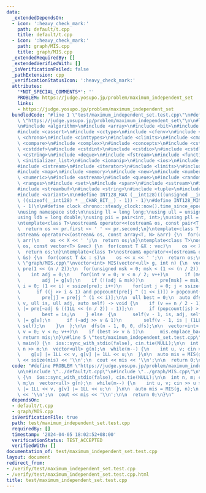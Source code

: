 ```yaml
---
data:
  _extendedDependsOn:
  - icon: ':heavy_check_mark:'
    path: default/t.cpp
    title: default/t.cpp
  - icon: ':heavy_check_mark:'
    path: graph/MIS.cpp
    title: graph/MIS.cpp
  _extendedRequiredBy: []
  _extendedVerifiedWith: []
  _isVerificationFailed: false
  _pathExtension: cpp
  _verificationStatusIcon: ':heavy_check_mark:'
  attributes:
    '*NOT_SPECIAL_COMMENTS*': ''
    PROBLEM: https://judge.yosupo.jp/problem/maximum_independent_set
    links:
    - https://judge.yosupo.jp/problem/maximum_independent_set
  bundledCode: "#line 1 \"test/maximum_independent_set.test.cpp\"\n#define PROBLEM\
    \ \"https://judge.yosupo.jp/problem/maximum_independent_set\"\n\n#line 1 \"default/t.cpp\"\
    \n#include <algorithm>\n#include <array>\n#include <bit>\n#include <bitset>\n\
    #include <cassert>\n#include <cctype>\n#include <cfenv>\n#include <cfloat>\n#include\
    \ <chrono>\n#include <cinttypes>\n#include <climits>\n#include <cmath>\n#include\
    \ <compare>\n#include <complex>\n#include <concepts>\n#include <cstdarg>\n#include\
    \ <cstddef>\n#include <cstdint>\n#include <cstdio>\n#include <cstdlib>\n#include\
    \ <cstring>\n#include <deque>\n#include <fstream>\n#include <functional>\n#include\
    \ <initializer_list>\n#include <iomanip>\n#include <ios>\n#include <iostream>\n\
    #include <istream>\n#include <iterator>\n#include <limits>\n#include <list>\n\
    #include <map>\n#include <memory>\n#include <new>\n#include <numbers>\n#include\
    \ <numeric>\n#include <ostream>\n#include <queue>\n#include <random>\n#include\
    \ <ranges>\n#include <set>\n#include <span>\n#include <sstream>\n#include <stack>\n\
    #include <streambuf>\n#include <string>\n#include <tuple>\n#include <type_traits>\n\
    #include <variant>\n\n#define INT128_MAX (__int128)(((unsigned __int128) 1 <<\
    \ ((sizeof(__int128) * __CHAR_BIT__) - 1)) - 1)\n#define INT128_MIN (-INT128_MAX\
    \ - 1)\n\n#define clock chrono::steady_clock::now().time_since_epoch().count()\n\
    \nusing namespace std;\n\nusing ll = long long;\nusing ull = unsigned long long;\n\
    using ldb = long double;\nusing pii = pair<int, int>;\nusing pll = pair<ll, ll>;\n\
    \ntemplate<class T>\nostream& operator<<(ostream& os, const pair<T, T> pr) {\n\
    \  return os << pr.first << ' ' << pr.second;\n}\ntemplate<class T, size_t N>\n\
    ostream& operator<<(ostream& os, const array<T, N> &arr) {\n  for(const T &X :\
    \ arr)\n    os << X << ' ';\n  return os;\n}\ntemplate<class T>\nostream& operator<<(ostream&\
    \ os, const vector<T> &vec) {\n  for(const T &X : vec)\n    os << X << ' ';\n\
    \  return os;\n}\ntemplate<class T>\nostream& operator<<(ostream& os, const set<T>\
    \ &s) {\n  for(const T &x : s)\n    os << x << ' ';\n  return os;\n}\n#line 1\
    \ \"graph/MIS.cpp\"\nvector<int> MIS(vector<ull> g, int n) {\n  vector<unsigned>\
    \ pre(1 << (n / 2));\n  for(unsigned msk = 0; msk < (1 << (n / 2)); msk++) {\n\
    \    int adj = 0;\n    for(int v = 0; v < n / 2; v++)\n      if (msk >> v & 1)\n\
    \        adj |= g[v];\n    if (!(adj & msk))\n      pre[msk] = msk;\n  }\n  for(int\
    \ i = 0; (1 << i) < ssize(pre); i++)\n    for(int j = 0; j < ssize(pre); j++)\n\
    \      if ((j >> i & 1) and popcount(pre[j ^ (1 << i)]) > popcount(pre[j]))\n\
    \        pre[j] = pre[j ^ (1 << i)];\n\n  ull best = 0;\n  auto dfs = [&](int\
    \ v, ull is, ull adj, auto self) -> void {\n    if (v == n / 2 - 1) {\n      is\
    \ |= pre[~adj & ((1LL << (n / 2)) - 1)];\n      if (popcount(is) > popcount(best))\n\
    \        best = is;\n    } else  {\n      self(v - 1, is, adj, self);\n      adj\
    \ |= g[v];\n      if (~adj >> v & 1)\n        self(v - 1, is | (1LL << v), adj,\
    \ self);\n    }\n  };\n\n  dfs(n - 1, 0, 0, dfs);\n\n  vector<int> mis;\n  for(int\
    \ v = 0; v < n; v++)\n    if (best >> v & 1)\n      mis.emplace_back(v);\n\n \
    \ return mis;\n}\n#line 5 \"test/maximum_independent_set.test.cpp\"\n\nsigned\
    \ main() {\n  ios::sync_with_stdio(false), cin.tie(NULL);\n\n  int n, m; cin >>\
    \ n >> m;\n  vector<ull> g(n);\n  while(m--) {\n    int u, v; cin >> u >> v;\n\
    \    g[u] |= 1LL << v, g[v] |= 1LL << u;\n  }\n\n  auto mis = MIS(g, n);\n  cout\
    \ << ssize(mis) << '\\n';\n  cout << mis << '\\n';\n\n  return 0;\n}\n"
  code: "#define PROBLEM \"https://judge.yosupo.jp/problem/maximum_independent_set\"\
    \n\n#include \"../default/t.cpp\"\n#include \"../graph/MIS.cpp\"\n\nsigned main()\
    \ {\n  ios::sync_with_stdio(false), cin.tie(NULL);\n\n  int n, m; cin >> n >>\
    \ m;\n  vector<ull> g(n);\n  while(m--) {\n    int u, v; cin >> u >> v;\n    g[u]\
    \ |= 1LL << v, g[v] |= 1LL << u;\n  }\n\n  auto mis = MIS(g, n);\n  cout << ssize(mis)\
    \ << '\\n';\n  cout << mis << '\\n';\n\n  return 0;\n}\n"
  dependsOn:
  - default/t.cpp
  - graph/MIS.cpp
  isVerificationFile: true
  path: test/maximum_independent_set.test.cpp
  requiredBy: []
  timestamp: '2024-04-05 18:02:52+08:00'
  verificationStatus: TEST_ACCEPTED
  verifiedWith: []
documentation_of: test/maximum_independent_set.test.cpp
layout: document
redirect_from:
- /verify/test/maximum_independent_set.test.cpp
- /verify/test/maximum_independent_set.test.cpp.html
title: test/maximum_independent_set.test.cpp
---
```

